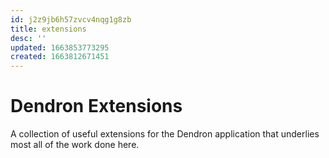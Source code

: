 ```yaml
---
id: j2z9jb6h57zvcv4nqg1g8zb
title: extensions
desc: ''
updated: 1663853773295
created: 1663812671451
---
```


# Dendron Extensions
A collection of useful extensions for the Dendron application that underlies most all of the work done here.